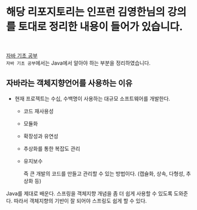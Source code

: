 # 해당 리포지토리는 인프런 김영한님의 강의를 토대로 정리한 내용이 들어가 있습니다.
<Br/>

[자바 기초 공부](1.기초.md)   
`자바 기초 공부`에서는 Java에서 알아야 하는 부분을 정리하였습니다.

## 자바라는 객체지향언어를 사용하는 이유
- 현재 프로젝트는 수십, 수백명이 사용하는 대규모 소프트웨어를 개발한다.
  - 코드 재사용성
  - 모듈화
  - 확장성과 유연성
  - 추상화를 통한 복잡도 관리
  - 유지보수

    즉 큰 개발의 코드를 만들고 관리할 수 있는 방법이다.
(캡슐화, 상속, 다형성, 추상화 등)

Java를 제대로 배운다.
스프링을 객체지향 개념을 좀 더 쉽게 사용할 수 있도록 도와준다.
따라서 객체지향의 기반이 잘 되어야 스프링도 쉽게 할 수 있다.

